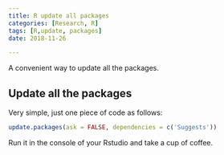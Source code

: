 ```yaml
---
title: R update all packages
categories: [Research, R]
tags: [R,update, packages]
date: 2018-11-26

---
```


A convenient way to update all the packages.

<!--more-->

## Update all the packages
Very simple, just one piece of code as follows:

```R
update.packages(ask = FALSE, dependencies = c('Suggests'))
```

Run it in the console of your Rstudio and take a cup of coffee. 